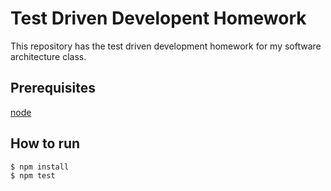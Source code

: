 # Test Driven Developent Homework

This repository has the test driven development homework for my software architecture class.

## Prerequisites

[node](https://nodejs.org/)

## How to run

```console
$ npm install
$ npm test
```